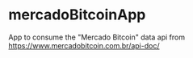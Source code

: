 # mercadoBitcoinApp
App to consume the "Mercado Bitcoin" data api from https://www.mercadobitcoin.com.br/api-doc/
